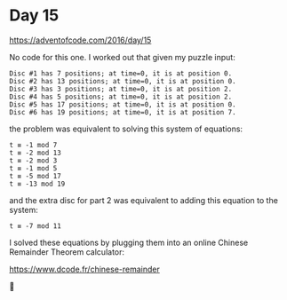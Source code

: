 # Day 15

https://adventofcode.com/2016/day/15

No code for this one. I worked out that given my puzzle input:

```
Disc #1 has 7 positions; at time=0, it is at position 0.
Disc #2 has 13 positions; at time=0, it is at position 0.
Disc #3 has 3 positions; at time=0, it is at position 2.
Disc #4 has 5 positions; at time=0, it is at position 2.
Disc #5 has 17 positions; at time=0, it is at position 0.
Disc #6 has 19 positions; at time=0, it is at position 7.
```

the problem was equivalent to solving this system of equations:

```
t ≡ -1 mod 7
t ≡ -2 mod 13
t ≡ -2 mod 3
t ≡ -1 mod 5
t ≡ -5 mod 17
t ≡ -13 mod 19
```

and the extra disc for part 2 was equivalent to adding this equation to the
system:

```
t ≡ -7 mod 11
```

I solved these equations by plugging them into an online Chinese Remainder
Theorem calculator:

https://www.dcode.fr/chinese-remainder

🤷
